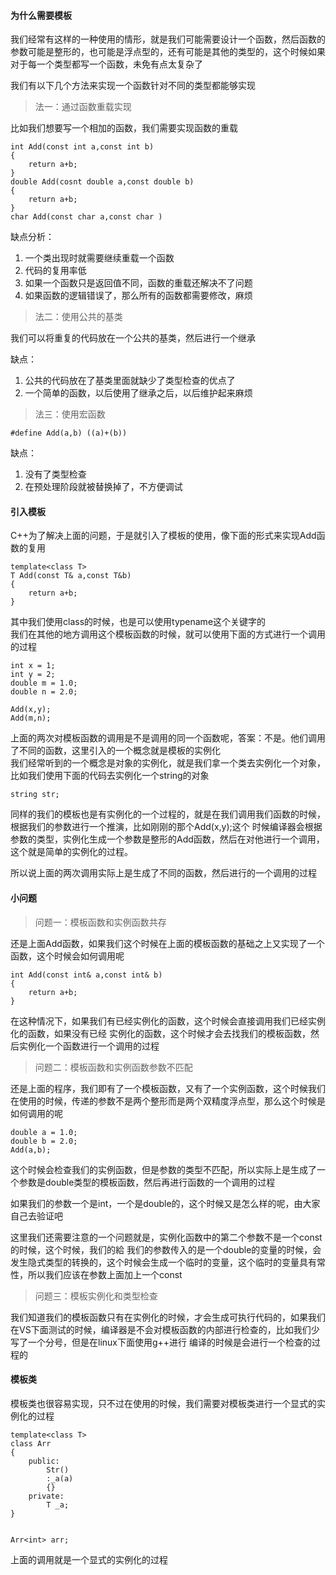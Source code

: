 #### 为什么需要模板
我们经常有这样的一种使用的情形，就是我们可能需要设计一个函数，然后函数的参数可能是整形的，也可能是浮点型的，还有可能是其他的类型的，这个时候如果对于每一个类型都写一个函数，未免有点太复杂了

我们有以下几个方法来实现一个函数针对不同的类型都能够实现

> 法一：通过函数重载实现

比如我们想要写一个相加的函数，我们需要实现函数的重载

```
int Add(const int a,const int b)
{
    return a+b;
}
double Add(cosnt double a,const double b)
{
    return a+b;
}
char Add(const char a,const char )
```

缺点分析：          
1. 一个类出现时就需要继续重载一个函数
2. 代码的复用率低
3. 如果一个函数只是返回值不同，函数的重载还解决不了问题
4. 如果函数的逻辑错误了，那么所有的函数都需要修改，麻烦


> 法二：使用公共的基类 

我们可以将重复的代码放在一个公共的基类，然后进行一个继承

缺点：      
1. 公共的代码放在了基类里面就缺少了类型检查的优点了
2. 一个简单的函数，以后使用了继承之后，以后维护起来麻烦

> 法三：使用宏函数


```
#define Add(a,b) ((a)+(b))
```

缺点：          
1. 没有了类型检查
2. 在预处理阶段就被替换掉了，不方便调试 

#### 引入模板
C++为了解决上面的问题，于是就引入了模板的使用，像下面的形式来实现Add函数的复用

```
template<class T>
T Add(const T& a,const T&b)
{
    return a+b;
}
```

其中我们使用class的时候，也是可以使用typename这个关键字的       
我们在其他的地方调用这个模板函数的时候，就可以使用下面的方式进行一个调用的过程

```
int x = 1;
int y = 2;
double m = 1.0;
double n = 2.0;

Add(x,y);
Add(m,n);
```

上面的两次对模板函数的调用是不是调用的同一个函数呢，答案：不是。他们调用了不同的函数，这里引入的一个概念就是模板的实例化          
我们经常听到的一个概念是对象的实例化，就是我们拿一个类去实例化一个对象，比如我们使用下面的代码去实例化一个string的对象        

```
string str;
```
同样的我们的模板也是有实例化的一个过程的，就是在我们调用我们函数的时候，根据我们的参数进行一个推演，比如刚刚的那个Add(x,y);这个 时候编译器会根据参数的类型，实例化生成一个参数是整形的Add函数，然后在对他进行一个调用，这个就是简单的实例化的过程。        

所以说上面的两次调用实际上是生成了不同的函数，然后进行的一个调用的过程      

#### 小问题

> 问题一：模板函数和实例函数共存

还是上面Add函数，如果我们这个时候在上面的模板函数的基础之上又实现了一个函数，这个时候会如何调用呢       

```
int Add(const int& a,const int& b)
{
    return a+b;
}
```

在这种情况下，如果我们有已经实例化的函数，这个时候会直接调用我们已经实例化的函数，如果没有已经 实例化的函数，这个时候才会去找我们的模板函数，然后实例化一个函数进行一个调用的过程      

> 问题二：模板函数和实例函数参数不匹配

还是上面的程序，我们即有了一个模板函数，又有了一个实例函数，这个时候我们在使用的时候，传递的参数不是两个整形而是两个双精度浮点型，那么这个时候是如何调用的呢

```
double a = 1.0;
double b = 2.0;
Add(a,b);
```

这个时候会检查我们的实例函数，但是参数的类型不匹配，所以实际上是生成了一个参数是double类型的模板函数，然后再进行函数的一个调用的过程            

如果我们的参数一个是int，一个是double的，这个时候又是怎么样的呢，由大家自己去验证吧  

这里我们还需要注意的一个问题就是，实例化函数中的第二个参数不是一个const的时候，这个时候，我们的給 我们的参数传入的是一个double的变量的时候，会发生隐式类型的转换的，这个时候会生成一个临时的变量，这个临时的变量具有常性，所以我们应该在参数上面加上一个const

> 问题三：模板实例化和类型检查

我们知道我们的模板函数只有在实例化的时候，才会生成可执行代码的，如果我们在VS下面测试的时候，编译器是不会对模板函数的内部进行检查的，比如我们少写了一个分号，但是在linux下面使用g++进行 编译的时候是会进行一个检查的过程的      


#### 模板类
模板类也很容易实现，只不过在使用的时候，我们需要对模板类进行一个显式的实例化的过程      

```
template<class T>
class Arr
{
    public:
        Str()
        :_a(a)
        {}
    private:
        T _a;
}


Arr<int> arr;
```

上面的调用就是一个显式的实例化的过程        




